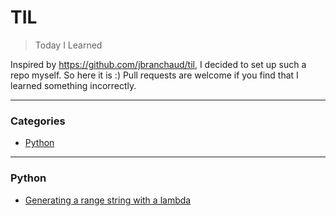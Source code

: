 # TIL

> Today I Learned

Inspired by https://github.com/jbranchaud/til, I decided to set up such a repo myself. So here it is :)
Pull requests are welcome if you find that I learned something incorrectly.

--- 

### Categories

* [Python](#python)

---

### Python

- [Generating a range string with a lambda](python/xrange-lambda.md)

